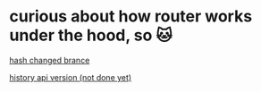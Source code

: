 # curious about how router works under the hood, so 🐱

[hash changed brance](https://esiokao.github.io/router-implementation/#/page2)

[history api version (not done yet)]()
